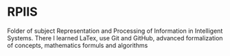 # RPIIS
Folder of subject Representation and Processing of Information in Intelligent Systems. There I learned LaTex, use Git and GitHub, advanced formalization of concepts, mathematics formuls and algorithms

